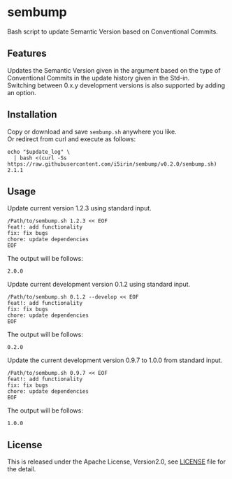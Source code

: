 # sembump

Bash script to update Semantic Version based on Conventional Commits.

## Features

Updates the Semantic Version given in the argument based on the type of Conventional Commits in the update history given in the Std-in.  
Switching between 0.x.y development versions is also supported by adding an option.

## Installation

Copy or download and save `sembump.sh` anywhere you like.  
Or redirect from curl and execute as follows:

```
echo "$update_log" \
  | bash <(curl -Ss https://raw.githubusercontent.com/i5irin/sembump/v0.2.0/sembump.sh) 2.1.1
```

## Usage

Update current version 1.2.3 using standard input.

```
/Path/to/sembump.sh 1.2.3 << EOF
feat!: add functionality
fix: fix bugs
chore: update dependencies
EOF
```

The output will be follows:

```
2.0.0
```

Update current development version 0.1.2 using standard input.

```
/Path/to/sembump.sh 0.1.2 --develop << EOF
feat!: add functionality
fix: fix bugs
chore: update dependencies
EOF
```

The output will be follows:

```
0.2.0
```

Update the current development version 0.9.7 to 1.0.0 from standard input.

```
/Path/to/sembump.sh 0.9.7 << EOF
feat!: add functionality
fix: fix bugs
chore: update dependencies
EOF
```

The output will be follows:

```
1.0.0
```

## License

This is released under the Apache License, Version2.0, see [LICENSE](./LICENSE) file for the detail.
